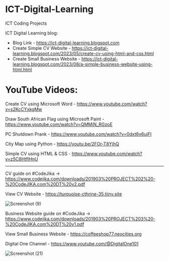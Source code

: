 # ICT-Digital-Learning
ICT Coding Projects

ICT Digital Learning blog: 
+ Blog Link - https://ict-digital-learning.blogspot.com
+ Create Simple CV Website - https://ict-digital-learning.blogspot.com/2023/05/create-cv-using-html-and-css.html
+ Create Small Business Website - https://ict-digital-learning.blogspot.com/2023/08/a-simple-business-website-using-html.html

YouTube Videos:
================

Create CV using Microsoft Word - https://www.youtube.com/watch?v=s2KcCYxkgMw

Draw South African Flag using Microsoft Paint - https://www.youtube.com/watch?v=QMMiN_RGzoE

PC Shutdown Prank - https://www.youtube.com/watch?v=0dxt6y6ujFI

City Map using Python - https://youtu.be/2FOr-T8YjhQ

Simple CV using HTML & CSS - https://www.youtube.com/watch?v=z5C8HtflHnU

_____________________________________________________________________________________

CV guide on #CodeJika -> https://www.codejika.com/downloads/201903%20PROJECT%202%20-%20CodeJIKA.com%20DT%20v2.pdf

View CV Website - https://turquoise-cthrine-35.tiiny.site

![Screenshot (9)](https://github.com/Digital-101/ICT-Digital-Learning/assets/65094648/e7b2862a-16fc-4268-85d7-6a5dcf972ace)

Business Website guide on #CodeJika -> https://www.codejika.com/downloads/201903%20PROJECT%203%20-%20CodeJIKA.com%20DT%20v1.pdf

View Small Business Website - https://coffeeshop77.neocities.org

Digital One Channel - https://www.youtube.com/@DigitalOne101

![Screenshot (21)](https://github.com/Digital-101/ICT-Digital-Learning/assets/65094648/93cd80c3-238d-4b06-b416-3e009c344a84)



